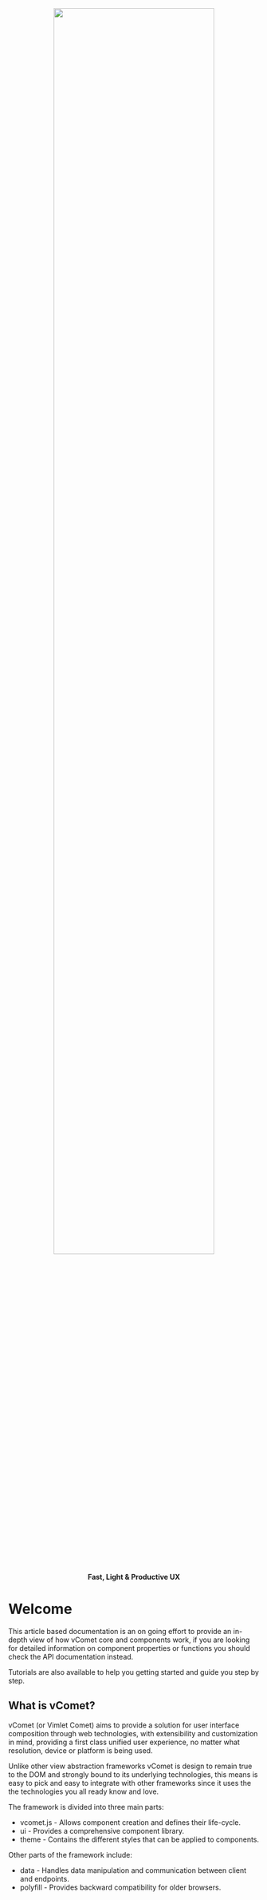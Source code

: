 <p style="margin-top: 80px" align="center"><img style="max-width: 600px; width: 80%" src="https://vimlet.com/vimlet/VimletComet/master/logo.png"></img>
</p><p align="center"><strong>Fast, Light & Productive UX</strong></p>

# Welcome

This article based documentation is an on going effort to provide an in-depth view of how vComet core and components work, if you are looking for detailed information on component properties or functions you should check the API documentation instead.

Tutorials are also available to help you getting started and guide you step by step.

## What is vComet?

vComet (or Vimlet Comet) aims to provide a solution for user interface composition through web technologies, with extensibility and customization in mind, providing a first class unified user experience, no matter what resolution, device or platform is being used. 

Unlike other view abstraction frameworks vComet is design to remain true to the DOM and strongly bound to its underlying technologies, this means is easy to pick and easy to integrate with other frameworks since it uses the the technologies you all ready know and love. 

The framework is divided into three main parts:

- vcomet.js - Allows component creation and defines their life-cycle.
- ui - Provides a comprehensive component library.
- theme - Contains the different styles that can be applied to components.

Other parts of the framework include:

- data - Handles data manipulation and communication between client and endpoints.
- polyfill - Provides backward compatibility for older browsers.
